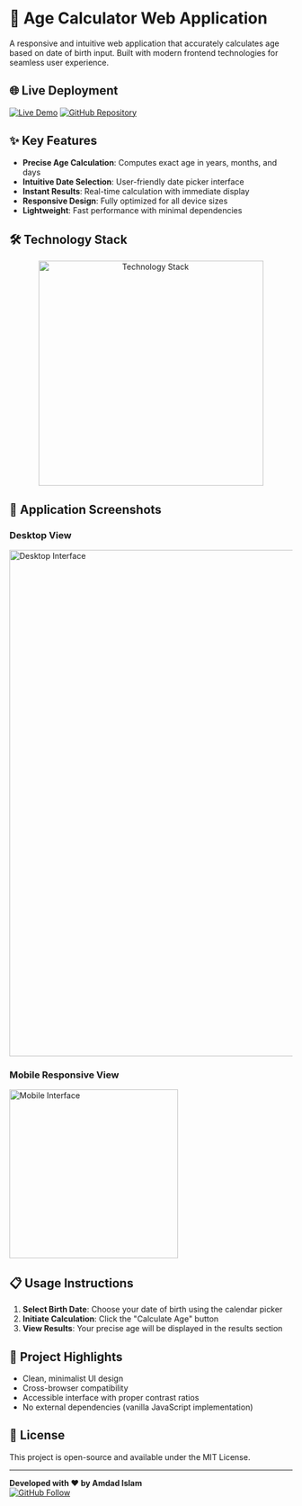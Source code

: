 # 📅 Age Calculator Web Application

A responsive and intuitive web application that accurately calculates age based on date of birth input. Built with modern frontend technologies for seamless user experience.

## 🌐 Live Deployment

[![Live Demo](https://img.shields.io/badge/Live_Demo-00C7B7?style=for-the-badge&logo=netlify&logoColor=white)](https://age-01.netlify.app/)
[![GitHub Repository](https://img.shields.io/badge/Source_Code-181717?style=for-the-badge&logo=github&logoColor=white)](https://github.com/amdadislam01/Age-generator-app)

## ✨ Key Features

- **Precise Age Calculation**: Computes exact age in years, months, and days
- **Intuitive Date Selection**: User-friendly date picker interface
- **Instant Results**: Real-time calculation with immediate display
- **Responsive Design**: Fully optimized for all device sizes
- **Lightweight**: Fast performance with minimal dependencies

## 🛠 Technology Stack

<p align="center">
  <img src="https://skillicons.dev/icons?i=html,css,js,netlify,github" alt="Technology Stack" width="400"/>
</p>

## 📸 Application Screenshots

### Desktop View
<img src="https://i.postimg.cc/fRn5jcHc/screenshot-2025-07-17-11-28-21.png" alt="Desktop Interface" width="900"/>

### Mobile Responsive View
<img src="https://i.postimg.cc/sfMtTJJq/screenshot-2025-07-17-11-28-49.png" alt="Mobile Interface" width="300"/>

## 📋 Usage Instructions

1. **Select Birth Date**: Choose your date of birth using the calendar picker
2. **Initiate Calculation**: Click the "Calculate Age" button
3. **View Results**: Your precise age will be displayed in the results section

## 🚀 Project Highlights

- Clean, minimalist UI design
- Cross-browser compatibility
- Accessible interface with proper contrast ratios
- No external dependencies (vanilla JavaScript implementation)

## 📄 License

This project is open-source and available under the MIT License.

---

**Developed with ❤️ by Amdad Islam**  
[![GitHub Follow](https://img.shields.io/github/followers/amdadislam01?style=social)](https://github.com/amdadislam01)
